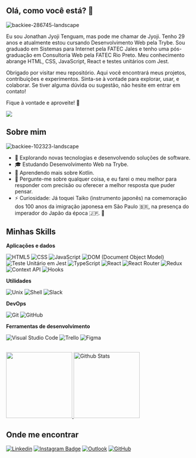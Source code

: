 ## Olá, como você está? 👋
![backiee-286745-landscape](https://github.com/JyojiTenguam/JyojiTenguam/assets/113162370/d9923641-bd89-44d9-a366-01816e890dc7)

Eu sou Jonathan Jyoji Tenguam, mas pode me chamar de Jyoji. Tenho 29 anos e atualmente estou cursando Desenvolvimento Web pela Trybe. Sou graduado em Sistemas para Internet pela FATEC Jales e tenho uma pós-graduação em Consultoria Web pela FATEC Rio Preto. Meu conhecimento abrange HTML, CSS, JavaScript, React e testes unitários com Jest.

Obrigado por visitar meu repositório. Aqui você encontrará meus projetos, contribuições e experimentos. Sinta-se à vontade para explorar, usar, e colaborar. Se tiver alguma dúvida ou sugestão, não hesite em entrar em contato!

Fique à vontade e aproveite! 🚀

![](https://komarev.com/ghpvc/?username=JyojiTenguam&color=006bed)

## Sobre mim
![backiee-102323-landscape](https://github.com/JyojiTenguam/JyojiTenguam/assets/113162370/887b06a0-8f56-4203-b88d-a58bcff0ac4f)


- 🤔 Explorando novas tecnologias e desenvolvendo soluções de software.
- 🎓 Estudando Desenvolvimento Web na Trybe.
- 🌱 Aprendendo mais sobre Kotlin.
- 💬 Pergunte-me sobre qualquer coisa, e eu farei o meu melhor para responder com precisão ou oferecer a melhor resposta que puder pensar.
- ⚡ Curiosidade: Já toquei Taiko (instrumento japonês) na comemoração dos 100 anos da imigração japonesa em São Paulo 🇧🇷, na presença do imperador do Japão da época 🇯🇵. 🥁

## Minhas Skills

**Aplicações e dados**

![HTML5](https://img.shields.io/badge/HTML5-333333?style=flat&logo=HTML5)
![CSS](https://img.shields.io/badge/CSS-333333?style=flat&logo=CSS3&logoColor=1572B6)
![JavaScript](https://img.shields.io/badge/JavaScript-333333?style=flat&logo=JavaScript&logoColor=F7DF1E)
![DOM (Document Object Model)](https://img.shields.io/badge/DOM-333333?style=flat&logo=document)
![Teste Unitário em Jest](https://img.shields.io/badge/Teste%20Unit%C3%A1rio%20em%20Jest-333333?style=flat)
![TypeScript](https://img.shields.io/badge/TypeScript-333333?style=flat&logo=TypeScript&logoColor=3178C6)
![React](https://img.shields.io/badge/React-333333?style=flat&logo=React&logoColor=61DAFB)
![React Router](https://img.shields.io/badge/React%20Router-333333?style=flat&logo=React%20Router&logoColor=CA4245)
![Redux](https://img.shields.io/badge/Redux-333333?style=flat&logo=Redux&logoColor=764ABC)
![Context API](https://img.shields.io/badge/Context%20API-333333?style=flat)
![Hooks](https://img.shields.io/badge/Hooks-333333?style=flat)


**Utilidades**

![Unix](https://img.shields.io/badge/-Unix-333333?style=flat)
![Shell](https://img.shields.io/badge/-Shell-333333?style=flat)
![Slack](https://img.shields.io/badge/-Slack-333333?style=flat&logo=Slack&logoColor=4A154B)

**DevOps**

![Git](https://img.shields.io/badge/-Git-333333?style=flat&logo=git)
![GitHub](https://img.shields.io/badge/-GitHub-333333?style=flat&logo=github)


**Ferramentas de desenvolvimento**

![Visual Studio Code](https://img.shields.io/badge/-Visual%20Studio%20Code-333333?style=flat&logo=visual-studio-code&logoColor=007ACC)
![Trello](https://img.shields.io/badge/-Trello-333333?style=flat&logo=trello&logoColor=007ACC)
![Figma](https://img.shields.io/badge/-Figma-333333?style=flat&logo=figma&logoColor=007ACC)

<br/>

<a href="https://github.com/JyojiTenguam" title="Perfil do Iuri">
  <img height="180em" src="https://github-readme-stats.vercel.app/api?username=JyojiTenguam&theme=dark&show_icons=true" />
  <img height="180em" src="https://github-readme-stats.vercel.app/api/top-langs/?username=JyojiTenguam&theme=dark&hide_border=false&include_all_commits=true&count_private=true&layout=compact" alt="Github Stats"/>
</a>

## Onde me encontrar

[![Linkedin](https://img.shields.io/badge/-linkedin-blue?style=flat-square&logo=Linkedin&logoColor=white&link=https://www.linkedin.com/in/jonathan-jyoji/)](https://www.linkedin.com/in/jonathan-jyoji/)
[![Instagram Badge](https://img.shields.io/badge/-Instagram-833AB4?style=flat-square&logo=Instagram&logoColor=white&link=https://www.instagram.com/jonathanjyoji/)](https://www.instagram.com/jonathanjyoji/)
[![Outlook](https://img.shields.io/badge/Outlook-jonathanjyoji%40hotmail.com-blue?logo=microsoft-outlook&logoColor=white)](mailto:jonathanjyoji@hotmail.com)
[![GitHub](https://img.shields.io/github/followers/JyojiTenguam?label=follow&style=social)](https://github.com/JyojiTenguam)
